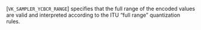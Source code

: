 [`VK_SAMPLER_YCBCR_RANGE`] specifies that the full range of
the encoded values are valid and interpreted according to the ITU “full
range” quantization rules.